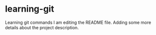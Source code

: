 # learning-git
Learning git commands
I am editing the README file. Adding some more details about the project description.
